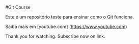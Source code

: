 #Git Course

Este é um repositório teste para ensinar como o Git funciona.

Saiba mais em [youtube.com] (https://www.youtube.com)

Thank you for watching. Subscribe now on link.


